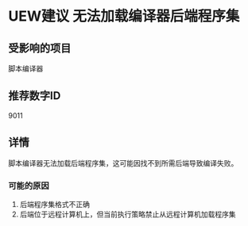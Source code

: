 # UEW建议 无法加载编译器后端程序集  
## 受影响的项目  
脚本编译器  
## 推荐数字ID  
9011  
## 详情
脚本编译器无法加载后端程序集，这可能因找不到所需后端导致编译失败。  
### 可能的原因
1. 后端程序集格式不正确  
2. 后端位于远程计算机上，但当前执行策略禁止从远程计算机加载程序集